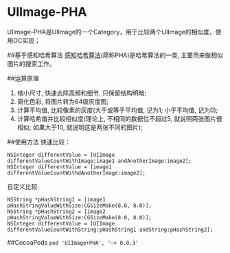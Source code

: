 # UIImage-PHA
UIImage-PHA是UIImage的一个Category，用于比较两个UIImage的相似度，使用OC实现；

##基于感知哈希算法
[感知哈希算法](http://baike.baidu.com/link?url=WZeSauV-SeUHmE1V7h62_JPWVT60ASC6JDarS9HUD211xH1ccihsBafsOmupyZ8zHmZ6U54m_QhmcrHPZA743a)(简称PHA)是哈希算法的一类, 主要用来做相似图片的搜索工作。

##运算原理
 1. 缩小尺寸, 快速去除高频和细节, 只保留结构明暗;
 2. 简化色彩, 将图片转为64级灰度图;
 3. 计算平均值, 比较像素的灰度(大于或等于平均值, 记为1; 小于平均值, 记为0);
 4. 计算哈希值并比较相似度(理论上, 不相同的数据位不超过5, 就说明两张图片很相似; 如果大于10, 就说明这是两张不同的图片);

##使用方法
快速比较：

``` Object-C
NSInteger differentValue = [UIImage differentValueCountWithImage:image1 andAnotherImage:image2];
NSInteger differentValue = [image1 differentValueCountWithdAnotherImage:image2];
```

自定义比较:

``` Object-C
NSString *pHashString1 = [image1 pHashStringValueWithSize:CGSizeMake(8.0, 8.0)];
NSString *pHashString2 = [image2 pHashStringValueWithSize:CGSizeMake(8.0, 8.0)];
NSInteger differentValue = [UIImage differentValueCountWithString:pHashString1 andString:pHashString2];
```

##CocoaPods
`pod 'UIImage+PHA', '~> 0.0.3'`
